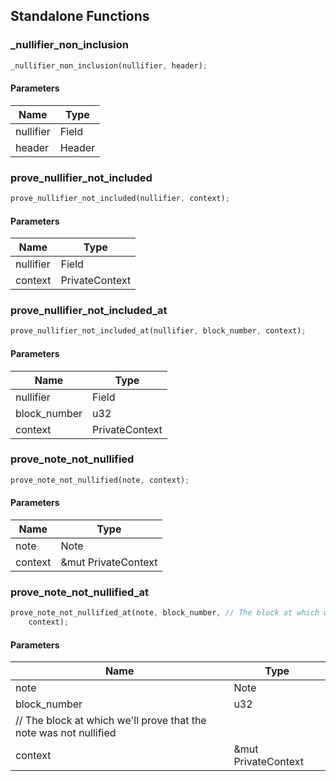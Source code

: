 ## Standalone Functions

### _nullifier_non_inclusion

```rust
_nullifier_non_inclusion(nullifier, header);
```

#### Parameters
| Name | Type |
| --- | --- |
| nullifier | Field |
| header | Header |

### prove_nullifier_not_included

```rust
prove_nullifier_not_included(nullifier, context);
```

#### Parameters
| Name | Type |
| --- | --- |
| nullifier | Field |
| context | PrivateContext |

### prove_nullifier_not_included_at

```rust
prove_nullifier_not_included_at(nullifier, block_number, context);
```

#### Parameters
| Name | Type |
| --- | --- |
| nullifier | Field |
| block_number | u32 |
| context | PrivateContext |

### prove_note_not_nullified

```rust
prove_note_not_nullified(note, context);
```

#### Parameters
| Name | Type |
| --- | --- |
| note | Note |
| context | &mut PrivateContext |

### prove_note_not_nullified_at

```rust
prove_note_not_nullified_at(note, block_number, // The block at which we'll prove that the note was not nullified
    context);
```

#### Parameters
| Name | Type |
| --- | --- |
| note | Note |
| block_number | u32 |
| // The block at which we'll prove that the note was not nullified
    context | &mut PrivateContext |

